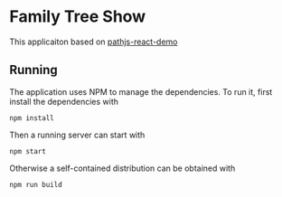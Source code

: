Family Tree Show
=========================

This applicaiton based on [pathjs-react-demo](https://github.com/andreaferretti/paths-js-react-demo)

Running
-------

The application uses NPM to manage the dependencies. To run it, first install the dependencies with

    npm install

Then a running server can start with

    npm start

Otherwise a self-contained distribution can be obtained with

    npm run build


